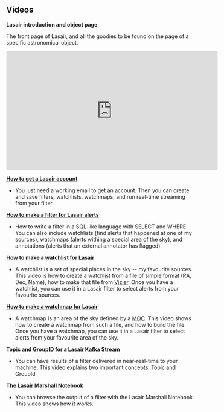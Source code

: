 ## Videos

**Lasair introduction and object page**

The front page of Lasair, and all the goodies to be found on the page of a specific astronomical object.

<iframe width="560" height="315" src="https://www.youtube.com/embed/CKunfN98AO0?si=nustwSzIEvlfjC-1" title="YouTube video player" frameborder="0" allow="accelerometer; autoplay; clipboard-write; encrypted-media; gyroscope; picture-in-picture; web-share" referrerpolicy="strict-origin-when-cross-origin" allowfullscreen></iframe>

**[How to get a Lasair account](https://www.youtube.com/watch?v=ekjl5DpLV_Q)**

* You just need a working email to get an account. Then you can create and save filters, watchlists, watchmaps, and run real-time streaming from your filter.

**[How to make a filter for Lasair alerts](https://www.youtube.com/watch?v=FB9vCVXsABg)**

* How to write a filter in a SQL-like language with SELECT and WHERE. You can also include watchlists (find alerts that happened at one of my sources), watchmaps (alerts withing a special area of the sky), and annotations (alerts that an external annotator has flagged).

**[How to make a watchlist for Lasair](https://www.youtube.com/watch?v=Aug9xxJFsqI)**

* A watchlist is a set of special places in the sky -- my favourite sources. This video is how to create a watchlist from a file of simple format (RA, Dec, Name), how to make that file from [Vizier](https://vizier.cds.unistra.fr/viz-bin/VizieR). Once you have a watchlist, you can use it in a Lasair filter to select alerts from your favourite sources.

**[How to make a watchmap for Lasair](https://www.youtube.com/watch?v=hoVEeWGOum0)**

* A watchmap is an area of the sky defined by a [MOC](https://cds-astro.github.io/mocpy/). This video shows how to create a watchmap from such a file, and how to build the file. Once you have a watchmap, you can use it in a Lasair filter to select alerts from your favourite area of the sky.

**[Topic and GroupID for a Lasair Kafka Stream](https://youtu.be/HJneKr1EhmY)**

* You can have results of a filter delivered in near-real-time to your machine. 
This video explains two important concepts: Topic and GroupId

**[The Lasair Marshall Notebook](https://youtu.be/sgH5cQk-TDU)**

* You can browse the output of a filter with the Lasair Marshall Notebook.
This video shows how it works.

